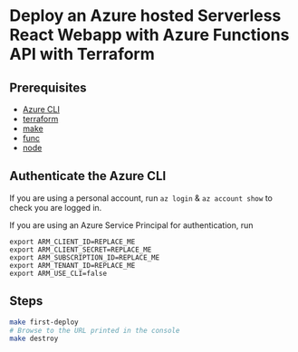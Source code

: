 # Deploy an Azure hosted Serverless React Webapp with Azure Functions API with Terraform

## Prerequisites

- [Azure CLI](https://docs.microsoft.com/en-us/cli/azure/install-azure-cli)
- [terraform](https://www.terraform.io/downloads)
- [make](https://www.gnu.org/software/make/)
- [func](https://docs.microsoft.com/en-us/azure/azure-functions/functions-run-local?tabs=v4%2Cmacos%2Ccsharp%2Cportal%2Cbash#install-the-azure-functions-core-tools)
- [node](https://nodejs.org/en/download/)

## Authenticate the Azure CLI

If you are using a personal account, run `az login` & `az account show` to check you are logged in.

If you are using an Azure Service Principal for authentication, run

```
export ARM_CLIENT_ID=REPLACE_ME
export ARM_CLIENT_SECRET=REPLACE_ME
export ARM_SUBSCRIPTION_ID=REPLACE_ME
export ARM_TENANT_ID=REPLACE_ME
export ARM_USE_CLI=false
```

## Steps

```sh
make first-deploy
# Browse to the URL printed in the console
make destroy
```
